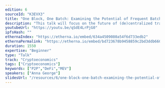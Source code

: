 ```yaml
---
edition: 6
sourceId: "K3EVX3"
title: "One Block, One Batch: Examining the Potential of Frequent Batch Auctions in Ethereum"
description: "This talk will focus on the future of (de)centralized trading, and examine how frequent batch auctions can revolutionize existing market economics by bringing fairness and protection to Ethereum’s various stakeholders. We will review why Ethereum would benefit from a global batch settlement layer, touching on MEV and unfair pricing of CFMMs."
youtubeUrl: "https://youtu.be/qSdE4LrPjG0"
ipfsHash: ""
ethernaIndex: "https://etherna.io/embed/634a4509080a54f6d733edb2"
ethernaPermalink: "https://etherna.io/embed/bd723678b9458859c2bd3ddb660dfd545950b49723e9845690e2441681e49fa0"
duration: 1550
expertise: "Beginner"
type: "Talk"
track: "Cryptoeconomics"
tags: ["Cryptoeconomics"]
keywords: ["P2P","DeFi","MEV"]
speakers: ["Anna George"]
slidesUrl: "/resources/6/one-block-one-batch-examining-the-potential-of-frequent-batch-auctions-in-ethereum.pdf"
---
```

